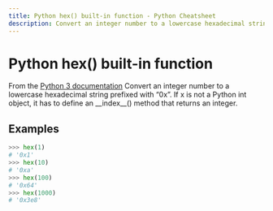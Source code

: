 ```yaml
---
title: Python hex() built-in function - Python Cheatsheet
description: Convert an integer number to a lowercase hexadecimal string prefixed with “0x”. If x is not a Python int object, it has to define an __index__() method that returns an integer.
---
```


<base-title :title="frontmatter.title" :description="frontmatter.description">

# Python hex() built-in function

</base-title>

<base-disclaimer>
  <base-disclaimer-title>
    From the <a target="_blank" href="https://docs.python.org/3/library/functions.html#hex">Python 3 documentation</a>
  </base-disclaimer-title>
  <base-disclaimer-content>
   Convert an integer number to a lowercase hexadecimal string prefixed with “0x”. If x is not a Python int object, it has to define an __index__() method that returns an integer.
  </base-disclaimer-content>
</base-disclaimer>

## Examples

```python
>>> hex(1)
# '0x1'
>>> hex(10)
# '0xa'
>>> hex(100)
# '0x64'
>>> hex(1000)
# '0x3e8'
```
